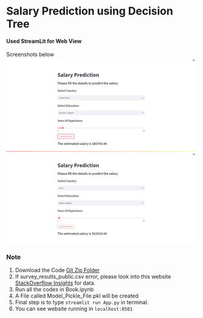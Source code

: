 # Salary Prediction using Decision Tree

#### Used StreamLit for Web View

Screenshots below
<br>
![](./images/one.jpg)
![](./images/two.jpg)

### Note
1. Download the Code [Git Zip Folder](https://github.com/indira1vik/salary-prediction-streamlit.git)
2. If survey_results_public.csv error, please look into this website [StackOverflow Insights](https://insights.stackoverflow.com/survey) for data.
3. Run all the codes in Book.ipynb
4. A File called Model_Pickle_File.pkl will be created
5. Final step is to type ```streamlit run App.py``` in terminal.
6. You can see website running in ```localhost:8501```

